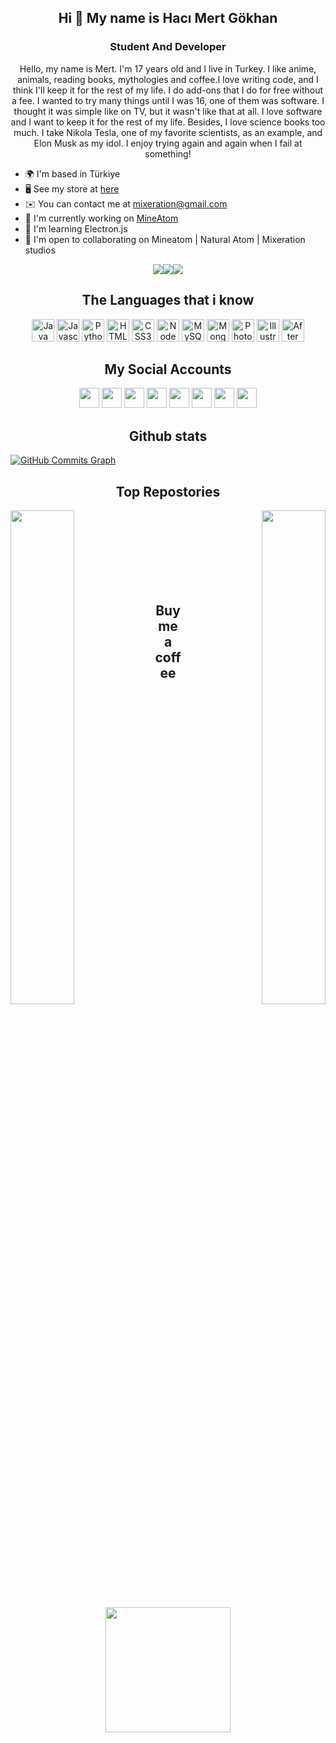 <h2 align="center">Hi 👋 My name is Hacı Mert Gökhan</h2>
<h3 align="center">Student And Developer</h3>

<p align="center">Hello, my name is Mert. I'm 17 years old and I live in Turkey. I like anime, animals, reading books, mythologies and coffee.I l​ove writing code, and I think I'll keep it for the rest of my life. I do add-ons that I do for free without a fee. I wanted to try many things until I was 16, one of them was software. I thought it was simple like on TV, but it wasn't like that at all. I love software and I want to keep it for the rest of my life. Besides, I love science books too much. I take Nikola Tesla, one of my favorite scientists, as an example, and Elon Musk as my idol. I enjoy trying again and again when I fail at something!</p>

* 🌍  I'm based in Türkiye
* 🖥️  See my store at [here](http://europex.store/)
* ✉️  You can contact me at [mixeration@gmail.com](mailto:mixeration@gmail.com)
* 🚀  I'm currently working on [MineAtom](http://mineatom.network)
* 🧠  I'm learning Electron.js
* 🤝  I'm open to collaborating on Mineatom | Natural Atom | Mixeration studios

<p align="center"><a href="https://www.twitter.com/m1xeration" target="_blank" rel="noreferrer"><img
src="https://img.shields.io/twitter/follow/m1xeration?logo=twitter&style=for-the-badge&color=0891b2&labelColor=1c1917"
/></a><a href="https://www.github.com/mixeration" target="_blank" rel="noreferrer"><img
src="https://img.shields.io/github/followers/mixeration?logo=github&style=for-the-badge&color=0891b2&labelColor=1c1917" /></a><a href="https://www.twitch.tv/mixeration" target="_blank" rel="noreferrer"><img
src="https://img.shields.io/twitch/status/mixeration?logo=twitchsx&style=for-the-badge&color=0891b2&labelColor=1c1917&label=TWITCH+STATUS" /></a></p>

<h2 align="center">The Languages that i know</h2>

<p align="center">
<a href="https://www.oracle.com/java/" target="_blank" rel="noreferrer"><img src="https://raw.githubusercontent.com/danielcranney/readme-generator/main/public/icons/skills/java-colored.svg" width="36" height="36" alt="Java" /></a>
<a href="https://developer.mozilla.org/en-US/docs/Web/JavaScript" target="_blank" rel="noreferrer"><img src="https://raw.githubusercontent.com/danielcranney/readme-generator/main/public/icons/skills/javascript-colored.svg" width="36" height="36" alt="Javascript" /></a>
<a href="https://www.python.org/" target="_blank" rel="noreferrer"><img src="https://raw.githubusercontent.com/danielcranney/readme-generator/main/public/icons/skills/python-colored.svg" width="36" height="36" alt="Python" /></a>
<a href="https://developer.mozilla.org/en-US/docs/Glossary/HTML5" target="_blank" rel="noreferrer"><img src="https://raw.githubusercontent.com/danielcranney/readme-generator/main/public/icons/skills/html5-colored.svg" width="36" height="36" alt="HTML5" /></a>
<a href="https://www.w3.org/TR/CSS/#css" target="_blank" rel="noreferrer"><img src="https://raw.githubusercontent.com/danielcranney/readme-generator/main/public/icons/skills/css3-colored.svg" width="36" height="36" alt="CSS3" /></a>
<a href="https://nodejs.org/en/" target="_blank" rel="noreferrer"><img src="https://raw.githubusercontent.com/danielcranney/readme-generator/main/public/icons/skills/nodejs-colored.svg" width="36" height="36" alt="NodeJS" /></a>
<a href="https://www.mysql.com/" target="_blank" rel="noreferrer"><img src="https://raw.githubusercontent.com/danielcranney/readme-generator/main/public/icons/skills/mysql-colored.svg" width="36" height="36" alt="MySQL" /></a>
<a href="https://www.mongodb.com/" target="_blank" rel="noreferrer"><img src="https://raw.githubusercontent.com/danielcranney/readme-generator/main/public/icons/skills/mongodb-colored.svg" width="36" height="36" alt="MongoDB" /></a>
<a href="https://www.adobe.com/uk/products/photoshop.html" target="_blank" rel="noreferrer"><img src="https://raw.githubusercontent.com/danielcranney/readme-generator/main/public/icons/skills/photoshop-colored-dark.svg" width="36" height="36" alt="Photoshop" /></a>
<a href="adobe.com/uk/products/illustrator.html" target="_blank" rel="noreferrer"><img src="https://raw.githubusercontent.com/danielcranney/readme-generator/main/public/icons/skills/illustrator-colored-dark.svg" width="36" height="36" alt="Illustrator" /></a>
<a href="https://www.adobe.com/uk/products/aftereffects.html" target="_blank" rel="noreferrer"><img src="https://raw.githubusercontent.com/danielcranney/readme-generator/main/public/icons/skills/aftereffects-colored-dark.svg" width="36" height="36" alt="After Effects" /></a>
</p>

<h2 align="center">My Social Accounts</h2>

<p align="center"> <a href="https://www.dev.to/mixeration" target="_blank" rel="noreferrer"><img src="https://raw.githubusercontent.com/danielcranney/readme-generator/main/public/icons/socials/devdotto-dark.svg" width="32" height="32" /></a> <a href="https://discord.com/users/mixeration#5118" target="_blank" rel="noreferrer"><img src="https://raw.githubusercontent.com/danielcranney/readme-generator/main/public/icons/socials/discord.svg" width="32" height="32" /></a> <a href="https://www.github.com/mixeration" target="_blank" rel="noreferrer"><img src="https://raw.githubusercontent.com/danielcranney/readme-generator/main/public/icons/socials/github-dark.svg" width="32" height="32" /></a> <a href="http://www.instagram.com/mertgokhan.java" target="_blank" rel="noreferrer"><img src="https://raw.githubusercontent.com/danielcranney/readme-generator/main/public/icons/socials/instagram.svg" width="32" height="32" /></a> <a href="http://www.medium.com/@mixeration" target="_blank" rel="noreferrer"><img src="https://raw.githubusercontent.com/danielcranney/readme-generator/main/public/icons/socials/medium-dark.svg" width="32" height="32" /></a> <a href="https://www.twitter.com/m1xeration" target="_blank" rel="noreferrer"><img src="https://raw.githubusercontent.com/danielcranney/readme-generator/main/public/icons/socials/twitter.svg" width="32" height="32" /></a> <a href="https://www.youtube.com/c/Mert Gökhan" target="_blank" rel="noreferrer"><img src="https://raw.githubusercontent.com/danielcranney/readme-generator/main/public/icons/socials/youtube.svg" width="32" height="32" /></a> <a href="https://www.twitch.tv/mixeration" target="_blank" rel="noreferrer"><img src="https://raw.githubusercontent.com/danielcranney/readme-generator/main/public/icons/socials/twitch.svg" width="32" height="32" /></a></p>

<h2 align="center">Github stats</h2>

<a href="http://www.github.com/mixeration"><img src="https://activity-graph.herokuapp.com/graph?username=mixeration&bg_color=1c1917&color=ffffff&line=0891b2&point=ffffff&area_color=1c1917&area=true&hide_border=true&custom_title=GitHub%20Commits%20Graph" alt="GitHub Commits Graph" /></a>


<h2 align="center">Top Repostories</h2>

<div width="100%" align="center"><a href="https://github.com/mixeration/ExtraWall" align="left"><img align="left" width="45%" src="https://github-readme-stats.vercel.app/api/pin/?username=mixeration&repo=ExtraWall&title_color=0891b2&text_color=ffffff&icon_color=0891b2&bg_color=1c1917&hide_border=true&locale=en" /></a><a href="https://github.com/mixeration/mixeration.github.io" align="right"><img align="right" width="45%" src="https://github-readme-stats.vercel.app/api/pin/?username=mixeration&repo=mixeration.github.io&title_color=0891b2&text_color=ffffff&icon_color=0891b2&bg_color=1c1917&hide_border=true&locale=en" /></a></div><br /><br /><br /><br /><br /><br /><br />

<h2 align="center">Buy me a coffee</h2>

<p align="center"><a href="https://www.buymeacoffee.com/mixeration"><img src="https://cdn.buymeacoffee.com/buttons/v2/default-yellow.png" width="200" /></a></p>
